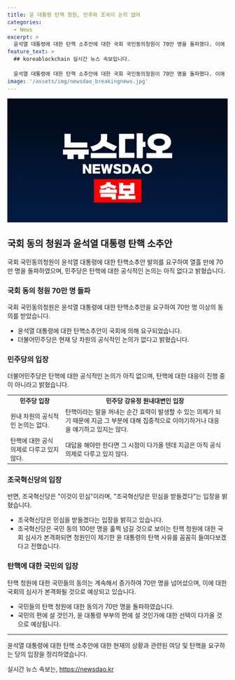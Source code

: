 ```yaml
---
title: 윤 대통령 탄핵 청원, 민주와 조국이 논의 없어
categories:
  - News
excerpt: >
  윤석열 대통령에 대한 탄핵 소추안에 대한 국회 국민동의청원이 70만 명을 돌파했다. 이에 민주당은 공식적인 논의는 없다고 밝혀왔으며, 탄핵과 관련한 입장을 밝히지 않고 있음을 강조했다. 한편, 조국혁신당은 이것이 민심이라며 민심을 받들겠다는 입장을 밝혔고, 탄핵 청원에 대한 국회 심사가 본격화될 경우 윤 대통령의 탄핵 사유를 면밀히 살펴볼 것이라고 밝혀왔다. 이에 대한 국민의 관심이 높아지고 있는 가운데, 상황이 계속 발전 중이다.
feature_text: >
  ## koreablockchain 실시간 뉴스 속보입니다.

  윤석열 대통령에 대한 탄핵 소추안에 대한 국회 국민동의청원이 70만 명을 돌파했다. 이에 민주당은 공식적인 논의는 없다고 밝혀왔으며, 탄핵과 관련한 입장을 밝히지 않고 있음을 강조했다. 한편, 조국혁신당은 이것이 민심이라며 민심을 받들겠다는 입장을 밝혔고, 탄핵 청원에 대한 국회 심사가 본격화될 경우 윤 대통령의 탄핵 사유를 면밀히 살펴볼 것이라고 밝혀왔다. 이에 대한 국민의 관심이 높아지고 있는 가운데, 상황이 계속 발전 중이다.
image: '/assets/img/newsdao_breakingnews.jpg'
---
```


<p><img src="/assets/img/newsdao_breakingnews.jpg" alt="koreablockchain 속보" /></p>

<h2 data-ke-size="size26">국회 동의 청원과 윤석열 대통령 탄핵 소추안</h2>

<p data-ke-size="size16">국회 국민동의청원이 윤석열 대통령에 대한 탄핵소추안 발의를 요구하여 열흘 만에 70만 명을 돌파하였으며, 민주당은 탄핵에 대한 공식적인 논의는 아직 없다고 밝혔습니다.</p>

<h3>국회 동의 청원 70만 명 돌파</h3>

<p data-ke-size="size16">국회 국민동의청원은 윤석열 대통령에 대한 탄핵소추안을 요구하여 70만 명 이상의 동의를 받았습니다.</p>

<ul>
  <li>윤석열 대통령에 대한 탄핵소추안이 국회에 의해 요구되었습니다.</li>
  <li>더불어민주당은 현재 당 차원의 공식적인 논의가 없다고 밝혔습니다.</li>
</ul>

<h3>민주당의 입장</h3>

<p data-ke-size="size16">더불어민주당은 탄핵에 대한 공식적인 논의가 아직 없으며, 탄핵에 대한 대응이 진행 중이 아니라고 밝혔습니다.</p>

<table>
  <tr>
    <td style="text-align: center; height: 17px;"><b>민주당 입장</b></td>
    <td style="text-align: center; height: 17px;"><b>민주당 강유정 원내대변인 입장</b></td>
  </tr>
  <tr>
    <td>원내 차원의 공식적인 논의는 없다.</td>
    <td>탄핵이라는 말을 꺼내는 순간 효력이 발생할 수 있는 의제가 되기 때문에 지금 그 부분에 대해 집중적으로 이야기하거나 대응을 얘기하고 있지는 않다.</td>
  </tr>
  <tr>
    <td>탄핵에 대한 공식 의제로 다루고 있지 않다.</td>
    <td>대답을 해야만 한다면 그 시점이 다가올 텐데 지금은 아직 공식 의제로 다루고 있지 않다.</td>
  </tr>
</table>

<h3>조국혁신당의 입장</h3>

<p data-ke-size="size16">반면, 조국혁신당은 "이것이 민심"이라며, "조국혁신당은 민심을 받들겠다"는 입장을 밝혔습니다.</p>

<ul>
  <li>조국혁신당은 민심을 받들겠다는 입장을 밝히고 있습니다.</li>
  <li>조국혁신당은 국민 동의 100만 명을 훌쩍 넘길 것으로 보이는 탄핵 청원에 대한 국회 심사가 본격화되면 청원인이 제기한 윤 대통령의 탄핵 사유를 꼼꼼히 들여다보겠다고 전했습니다.</li>
</ul>

<h3>탄핵에 대한 국민의 입장</h3>

<p data-ke-size="size16">탄핵 청원에 대한 국민들의 동의는 계속해서 증가하여 70만 명을 넘어섰으며, 이에 대한 국회의 심사가 본격화될 것으로 예상되고 있습니다.</p>

<ul>
  <li>국민들의 탄핵 청원에 대한 동의가 70만 명을 돌파하였습니다.</li>
  <li>국민의 편에 설 것인가, 윤 대통령 부부의 편에 설 것인가에 대한 선택이 다가올 것으로 예상됩니다.</li>
</ul>

<hr>

<p data-ke-size="size16">윤석열 대통령에 대한 탄핵 소추안에 대한 현재의 상황과 관련된 여당 및 탄핵을 요구하는 당의 입장을 정리하였습니다.</p>
실시간 뉴스 속보는, <a href="https://newsdao.kr" rel="dofollow">https://newsdao.kr</a>


